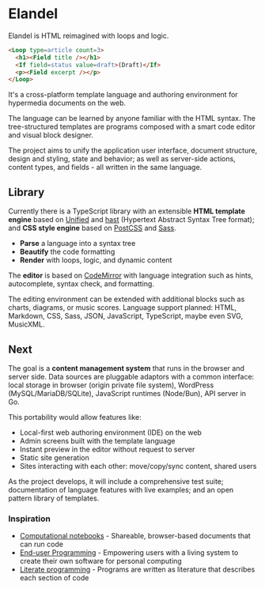 # Elandel

Elandel is HTML reimagined with loops and logic.

```html
<Loop type=article count=3>
  <h1><Field title /></h1>
  <If field=status value=draft>(Draft)</If>
  <p><Field excerpt /></p>
</Loop>
```

It's a cross-platform template language and authoring environment for hypermedia documents on the web.

The language can be learned by anyone familiar with the HTML syntax. The tree-structured templates are programs composed with a smart code editor and visual block designer.

The project aims to unify the application user interface, document structure, design and styling, state and behavior; as well as server-side actions, content types, and fields - all written in the same language.

## Library

Currently there is a TypeScript library with an extensible **HTML template engine** based on [Unified](https://unifiedjs.com/) and [hast](https://github.com/syntax-tree/hast) (Hypertext Abstract Syntax Tree format); and **CSS style engine** based on [PostCSS](https://github.com/postcss/postcss) and [Sass](https://github.com/sass/dart-sass).

- **Parse** a language into a syntax tree
- **Beautify** the code formatting
- **Render** with loops, logic, and dynamic content

The **editor** is based on [CodeMirror](https://codemirror.net/) with language integration such as hints, autocomplete, syntax check, and formatting.

The editing environment can be extended with additional blocks such as charts, diagrams, or music scores. Language support planned: HTML, Markdown, CSS, Sass, JSON, JavaScript, TypeScript, maybe even SVG, MusicXML.

## Next

The goal is a **content management system** that runs in the browser and server side. Data sources are pluggable adaptors with a common interface: local storage in browser (origin private file system), WordPress (MySQL/MariaDB/SQLite), JavaScript runtimes (Node/Bun), API server in Go.

This portability would allow features like:

- Local-first web authoring environment (IDE) on the web
- Admin screens built with the template language
- Instant preview in the editor without request to server
- Static site generation
- Sites interacting with each other: move/copy/sync content, shared users

As the project develops, it will include a comprehensive test suite; documentation of language features with live examples; and an open pattern library of templates.

### Inspiration

- [Computational notebooks](https://maggieappleton.com/computational-notebooks) - Shareable, browser-based documents that can run code
- [End-user Programming](https://www.inkandswitch.com/end-user-programming/) - Empowering users with a living system to create their own software for personal computing
- [Literate programming](https://en.wikipedia.org/wiki/Literate_programming) - Programs are written as literature that describes each section of code
